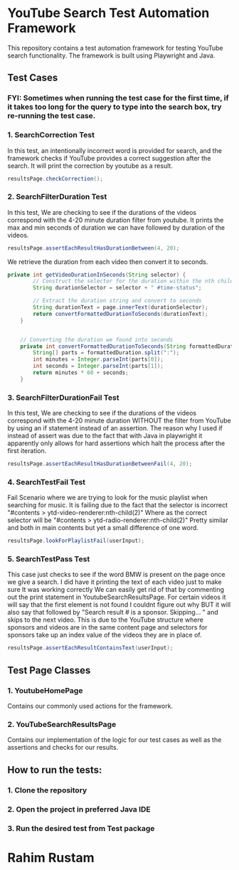 # YouTube Search Test Automation Framework 

This repository contains a test automation framework for testing YouTube search functionality. The framework is built using Playwright and Java.

## Test Cases

### FYI: Sometimes when running the test case for the first time, if it takes too long for the query to type into the search box, try re-running the test case.

### 1. SearchCorrection Test

In this test, an intentionally incorrect word is provided for search, and the framework checks if YouTube provides a correct suggestion after the search. It will print the correction by youtube as a result.

```java
resultsPage.checkCorrection();
```

### 2. SearchFilterDuration Test

In this test, We are checking to see if the durations of the videos correspond with the 4-20 minute duration filter from youtube. It prints the max and min seconds of duration we can have followed by duration of the videos.

```java
resultsPage.assertEachResultHasDurationBetween(4, 20);
```

We retrieve the duration from each video then convert it to seconds.

```java
private int getVideoDurationInSeconds(String selector) {
        // Construct the selector for the duration within the nth child
        String durationSelector = selector + " #time-status";

        // Extract the duration string and convert to seconds
        String durationText = page.innerText(durationSelector);
        return convertFormattedDurationToSeconds(durationText);
    }


    // Converting the duration we found into seconds
    private int convertFormattedDurationToSeconds(String formattedDuration) {
        String[] parts = formattedDuration.split(":");
        int minutes = Integer.parseInt(parts[0]);
        int seconds = Integer.parseInt(parts[1]);
        return minutes * 60 + seconds;
    }
```

### 3. SearchFilterDurationFail Test

In this test, We are checking to see if the durations of the videos correspond with the 4-20 minute duration WITHOUT the filter from YouTube by using an if statement instead of an assertion. The reason why I used if instead of assert was due to the fact that with Java in playwright it apparently only allows for hard assertions which halt the process after the first iteration.

```java
resultsPage.assertEachResultHasDurationBetweenFail(4, 20);
```


### 4. SearchTestFail Test

Fail Scenario where we are trying to look for the music playlist when searching for music.
It is failing due to the fact that the selector is incorrect "#contents > ytd-video-renderer:nth-child(2)"
Where as the correct selector will be "#contents > ytd-radio-renderer:nth-child(2)"
Pretty similar and both in main contents but yet a small difference of one word.

```java
resultsPage.lookForPlaylistFail(userInput);
```


### 5. SearchTestPass Test

This case just checks to see if the word BMW is present on the page once we give a search.
I did have it printing the text of each video just to make sure It was working correctly
We can easily get rid of that by commenting out the print statement in YoutubeSearchResultsPage. For certain videos it will say that the first element is not found I couldnt figure out why BUT it will also say that followed by "Search result # is a sponsor. Skipping...
" and skips to the next video. This is due to the YouTube structure where sponsors and videos are in the same content page and selectors for sponsors take up an index value of the videos they are in place of.

```java
resultsPage.assertEachResultContainsText(userInput);
```

## Test Page Classes

### 1. YoutubeHomePage

Contains our commonly used actions for the framework.

### 2. YouTubeSearchResultsPage 

Contains our implementation of the logic for our test cases as well as the assertions and checks for our results.

## How to run the tests:

### 1. Clone the repository
### 2. Open the project in preferred Java IDE
### 3. Run the desired test from Test package

# Rahim Rustam